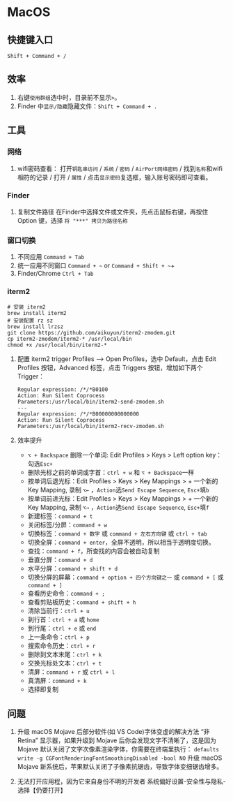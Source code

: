 # MacOS

## 快捷键入口

`Shift + Command + /`

## 效率

1. 右键`使用群组`选中时，目录前不显示`>`。
2. Finder 中`显示/隐藏`隐藏文件：`Shift + Command + .`

## 工具

### 网络

1. wifi密码查看： 打开`钥匙串访问` / `系统` / `密码` / `AirPort网络密码` / 找到`名称`和wifi相符的记录 / 打开 / `属性` / 点击`显示密码`复选框，输入账号密码即可查看。

### Finder

1. 复制文件路径
   在Finder中选择文件或文件夹，先点击鼠标右键，再按住 Option 键，选择 `将 "***" 拷贝为路径名称`

### 窗口切换

1. 不同应用 `Command + Tab`
2. 统一应用不同窗口 `Command + ~` or `Command + Shift + ~`+
3. Finder/Chrome `Ctrl + Tab`

### iterm2

```shell
# 安装 iterm2
brew install iterm2
# 安装配置 rz sz
brew install lrzsz
git clone https://github.com/aikuyun/iterm2-zmodem.git
cp iterm2-zmodem/iterm2-* /usr/local/bin
chmod +x /usr/local/bin/iterm2-*
```

1. 配置 iterm2 trigger
    Profiles --> Open Profiles，选中 Default，点击 Edit Profiles 按钮，Advanced 标签，点击 Triggers 按钮，增加如下两个 Trigger：

    ```text
    Regular expression: /*/*B0100
    Action: Run Silent Coprocess
    Parameters:/usr/local/bin/iterm2-send-zmodem.sh
    ---
    Regular expression: /*/*B00000000000000
    Action: Run Silent Coprocess
    Parameters:/usr/local/bin/iterm2-recv-zmodem.sh
    ```

2. 效率提升
   - `⌥ + Backspace` 删除一个单词: Edit Profiles > Keys > Left option key：勾选`Esc+`
   - 删除光标之前的单词或字首：`ctrl + w` 和 `⌥ + Backspace`一样
   - 按单词后退光标：Edit Profiles > Keys > Key Mappings > + 一个新的 Key Mapping, 录制 `⌥←` ，`Action`选`Send Escape Sequence`, `Esc+`填`b`
   - 按单词前进光标：Edit Profiles > Keys > Key Mappings > + 一个新的 Key Mapping, 录制 `⌥→` ，`Action`选`Send Escape Sequence`, `Esc+`填`f`
   - 新建标签：`command + t`
   - 关闭标签/分屏：`command + w`
   - 切换标签：`command + 数字` 或 `command + 左右方向键` 或 `ctrl + tab`
   - 切换全屏：`command + enter`，全屏不透明，所以相当于透明度切换。
   - 查找：`command + f`，所查找的内容会被自动复制
   - 垂直分屏：`command + d`
   - 水平分屏：`command + shift + d`
   - 切换分屏的屏幕：`command + option + 四个方向键之一` 或 `command + [` 或 `command + ]`
   - 查看历史命令：`command + ;`
   - 查看剪贴板历史：`command + shift + h`
   - 清除当前行：`ctrl + u`
   - 到行首：`ctrl + a` 或 `home`
   - 到行尾：`ctrl + e` 或 `end`
   - 上一条命令：`ctrl + p`
   - 搜索命令历史：`ctrl + r`
   - 删除到文本末尾：`ctrl + k`
   - 交换光标处文本：`ctrl + t`
   - 清屏：`command + r` 或 `ctrl + l`
   - 真清屏：`command + k`
   - 选择即复制

## 问题

1. 升级 macOS Mojave 后部分软件(如 VS Code)字体变虚的解决方法
“非 Retina” 显示器，如果升级到 Mojave 后你会发现文字不清晰了，这是因为 Mojave 默认关闭了文字次像素渲染字体，你需要在终端里执行：
`defaults write -g CGFontRenderingFontSmoothingDisabled -bool NO`
升级 macOS Mojave 新系统后，苹果默认关闭了子像素抗锯齿，导致字体变细锯齿增多。

2. 无法打开应用程，因为它来自身份不明的开发者
   系统偏好设置-安全性与隐私-选择【仍要打开】
